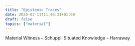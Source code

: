 ```yaml
---
title: "Epistemic Traces"
date: 2020-03-11T11:46:31+01:00
draft: false
topics: ["material"]
---
```


Material Witness – Schuppli
Situated Knowledge – Harraway